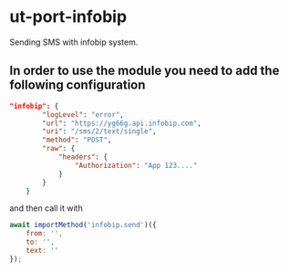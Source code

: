 # ut-port-infobip

Sending SMS with infobip system.

## In order to use the module you need to add the following configuration

```json
"infobip": {
        "logLevel": "error",
        "url": "https://yg66g.api.infobip.com",
        "uri": "/sms/2/text/single",
        "method": "POST",
        "raw": {
            "headers": {
                "Authorization": "App 123...."
            }
        }
    }
```

and then call it with

```js
await importMethod('infobip.send')({
    from: '',
    to: '',
    text: ''
});
```
